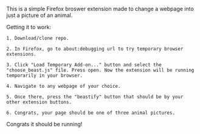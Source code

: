 This is a simple Firefox broswer extension made to change a webpage into just a picture of an animal.

Getting it to work:

    1. Download/clone repo.

    2. In Firefox, go to about:debugging url to try temporary browser extensions.

    3. Click "Load Temporary Add-on..." button and select the "choose_beast.js" file. Press open. Now the extension will be running temporarily in your browser.

    4. Navigate to any webpage of your choice.

    5. Once there, press the "beastify" button that should be by your other extension buttons.
    
    6. Congrats, your page should be one of three animal pictures.
Congrats it should be running!
